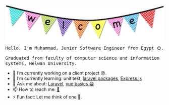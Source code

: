 ![Welcome](./resources/welcome.png)
  
<samp>Hello, I'm Muhammad, Junior Software Engineer from Egypt 🌞.</samp>

<samp>Graduated from faculty of computer science and information systems, Helwan University.</samp>

- 🔭 I’m currently working on a client project 😟.
- 🌱 I’m currently learning: unit test, [laravel packages](https://laravel.com/docs/master/packages), [Express.js](https://expressjs.com/)
- 💬 Ask me about: [Laravel](https://laravel.com/), [vue basics 😁](https://vuejs.org/)
- 📫 How to reach me: [📧](mailto:fcih.mohammed@gmail.com) 
- ⚡ Fun fact: Let me think of one 🤔.
